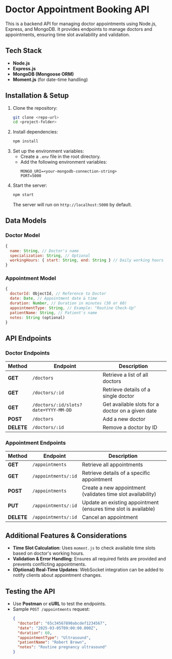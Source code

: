 # Doctor Appointment Booking API

This is a backend API for managing doctor appointments using Node.js, Express, and MongoDB. It provides endpoints to manage doctors and appointments, ensuring time slot availability and validation.

## Tech Stack
- **Node.js**
- **Express.js**
- **MongoDB (Mongoose ORM)**
- **Moment.js** (for date-time handling)

## Installation & Setup

1. Clone the repository:
   ```sh
   git clone <repo-url>
   cd <project-folder>
   ```
2. Install dependencies:
   ```sh
   npm install
   ```
3. Set up the environment variables:
   - Create a `.env` file in the root directory.
   - Add the following environment variables:
     ```env
     MONGO_URI=<your-mongodb-connection-string>
     PORT=5000
     ```
4. Start the server:
   ```sh
   npm start
   ```
   The server will run on `http://localhost:5000` by default.

## Data Models

### Doctor Model
```js
{
  name: String, // Doctor's name
  specialization: String, // Optional
  workingHours: { start: String, end: String } // Daily working hours
}
```
### Appointment Model
```js
{
  doctorId: ObjectId, // Reference to Doctor
  date: Date, // Appointment date & time
  duration: Number, // Duration in minutes (30 or 60)
  appointmentType: String, // Example: "Routine Check-Up"
  patientName: String, // Patient's name
  notes: String (optional)
}
```

## API Endpoints

### Doctor Endpoints
| Method | Endpoint | Description |
|--------|---------|-------------|
| **GET** | `/doctors` | Retrieve a list of all doctors |
| **GET** | `/doctors/:id` | Retrieve details of a single doctor |
| **GET** | `/doctors/:id/slots?date=YYYY-MM-DD` | Get available slots for a doctor on a given date |
| **POST** | `/doctors` | Add a new doctor |
| **DELETE** | `/doctors/:id` | Remove a doctor by ID |

### Appointment Endpoints
| Method | Endpoint | Description |
|--------|---------|-------------|
| **GET** | `/appointments` | Retrieve all appointments |
| **GET** | `/appointments/:id` | Retrieve details of a specific appointment |
| **POST** | `/appointments` | Create a new appointment (validates time slot availability) |
| **PUT** | `/appointments/:id` | Update an existing appointment (ensures time slot is available) |
| **DELETE** | `/appointments/:id` | Cancel an appointment |

## Additional Features & Considerations

- **Time Slot Calculation**: Uses `moment.js` to check available time slots based on doctor's working hours.
- **Validation & Error Handling**: Ensures all required fields are provided and prevents conflicting appointments.
- **(Optional) Real-Time Updates**: WebSocket integration can be added to notify clients about appointment changes.

## Testing the API
- Use **Postman** or **cURL** to test the endpoints.
- Sample `POST /appointments` request:
  ```json
  {
    "doctorId": "65c34567890abcdef1234567",
    "date": "2025-03-05T09:00:00.000Z",
    "duration": 60,
    "appointmentType": "Ultrasound",
    "patientName": "Robert Brown",
    "notes": "Routine pregnancy ultrasound"
  }
  ```

